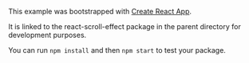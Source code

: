 This example was bootstrapped with [Create React App](https://github.com/facebook/create-react-app).

It is linked to the react-scroll-effect package in the parent directory for development purposes.

You can run `npm install` and then `npm start` to test your package.
